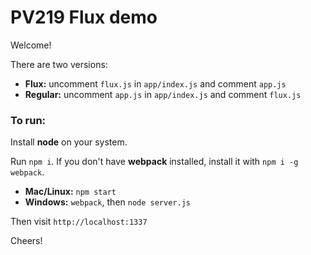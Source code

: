 # PV219 Flux demo

Welcome!

There are two versions:

* **Flux:** uncomment `flux.js` in `app/index.js` and comment `app.js`
* **Regular:** uncomment `app.js` in `app/index.js` and comment `flux.js`

### To run:

Install **node** on your system.

Run `npm i`. If you don't have **webpack** installed, install it with `npm i -g webpack`.

* **Mac/Linux:** `npm start`
* **Windows:** `webpack`, then `node server.js`

Then visit `http://localhost:1337`

Cheers!
